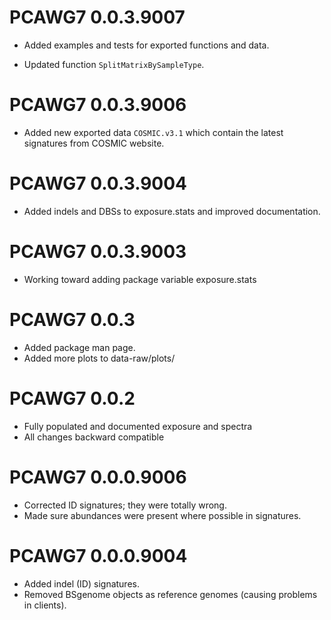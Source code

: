 # PCAWG7 0.0.3.9007

* Added examples and tests for exported functions and data.

* Updated function `SplitMatrixBySampleType`.

# PCAWG7 0.0.3.9006

* Added new exported data `COSMIC.v3.1` which contain the latest signatures from
COSMIC website.

# PCAWG7 0.0.3.9004

* Added indels and DBSs to exposure.stats and improved documentation.

# PCAWG7 0.0.3.9003

* Working toward adding package variable exposure.stats 

# PCAWG7 0.0.3
* Added package man page.
* Added more plots to data-raw/plots/

# PCAWG7 0.0.2
* Fully populated and documented exposure and spectra
* All changes backward compatible

# PCAWG7 0.0.0.9006
* Corrected ID signatures; they were totally wrong.
* Made sure abundances were present where possible in signatures.

# PCAWG7 0.0.0.9004

* Added indel (ID) signatures.
* Removed BSgenome objects as reference genomes (causing problems in clients).
